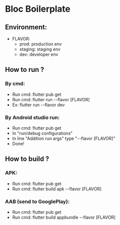 # Bloc Boilerplate

## Environment:

- FLAVOR: 
    - prod: production env 
    - staging: staging env
    - dev: developer env

## How to run ?
### By cmd:
- Run cmd: flutter pub get  
- Run cmd: flutter run --flavor [FLAVOR]
- Ex: flutter run --flavor dev
### By Android studio run:
- Run cmd: flutter pub get
- In "run/debug configurations"
- In line "Addition run args" type "--flavor [FLAVOR]"
- Done!

## How to build ?
### APK:
- Run cmd: flutter pub get
- Run cmd: flutter build apk --flavor [FLAVOR]
### AAB (send to GooglePlay):
- Run cmd: flutter pub get
- Run cmd: flutter build appbundle --flavor [FLAVOR]
